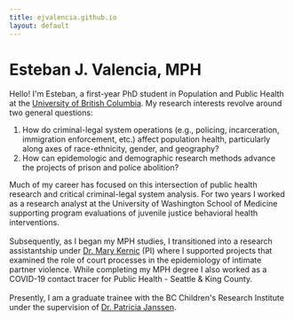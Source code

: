 ```yaml
---
title: ejvalencia.github.io
layout: default
---
```


# Esteban J. Valencia, MPH

Hello! I'm Esteban, a first-year PhD student in Population and Public Health at the [University of British Columbia](https://www.spph.ubc.ca/). My research interests revolve around two general questions: 

1. How do criminal-legal system operations (e.g., policing, incarceration, immigration enforcement, etc.) affect population health, particularly along axes of race-ethnicity, gender, and geography?
2. How can epidemologic and demographic research methods advance the projects of prison and police abolition?

Much of my career has focused on this intersection of public health research and critical criminal-legal system analysis. For two years I worked as a research analyst at the University of Washington School of Medicine supporting program evaluations of juvenile justice behavioral health interventions. 
<br />
<br />
Subsequently, as I began my MPH studies, I transitioned into a research assistantship under [Dr. Mary Kernic](https://epi.washington.edu/faculty/kernic-mary/) (PI) where I supported projects that examined the role of court processes in the epidemiology of intimate partner violence. While completing my MPH degree I also worked as a COVID-19 contact tracer for Public Health - Seattle & King County.
<br />
<br />
Presently, I am a graduate trainee with the BC Children's Research Institute under the supervision of [Dr. Patricia Janssen](https://www.bcchr.ca/pjanssen).
